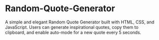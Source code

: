 # Random-Quote-Generator
A simple and elegant Random Quote Generator built with HTML, CSS, and JavaScript. Users can generate inspirational quotes, copy them to clipboard, and enable auto-mode for a new quote every 5 seconds.

